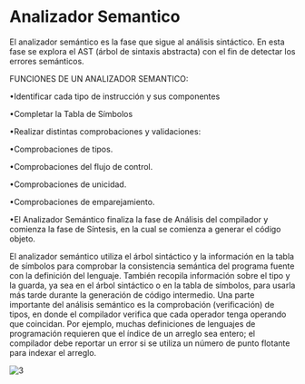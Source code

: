 # Analizador Semantico

El analizador semántico es la fase que sigue al análisis sintáctico. En esta fase se explora el AST (árbol de sintaxis abstracta) con el fin de detectar los errores semánticos.

FUNCIONES DE UN ANALIZADOR SEMANTICO:

•Identificar cada tipo de instrucción y sus componentes

•Completar la Tabla de Símbolos

•Realizar distintas comprobaciones y validaciones:

•Comprobaciones de tipos.

•Comprobaciones del flujo de control.

•Comprobaciones de unicidad.

•Comprobaciones de emparejamiento.

•El  Analizador  Semántico  finaliza  la  fase  de  Análisis  del  compilador  y  comienza  la  fase  de Síntesis, en la cual se comienza a generar el código objeto.

El analizador semántico utiliza el árbol sintáctico y la información en la tabla de símbolos para comprobar la consistencia semántica del programa fuente con la definición del lenguaje. También recopila información sobre el tipo y la guarda, ya sea en el árbol sintáctico o en la tabla de símbolos, para usarla más tarde durante la generación de código intermedio. Una parte importante del análisis semántico es la comprobación (verificación) de tipos, en donde el compilador verifica que cada operador tenga operando que coincidan. Por ejemplo, muchas definiciones de lenguajes de programación requieren que el índice de un arreglo sea entero; el compilador debe reportar un error si se utiliza un número de punto flotante para indexar el arreglo.

![3](https://user-images.githubusercontent.com/67478066/141702113-a107ef00-7160-45b4-9481-84b32e72f781.JPG)
